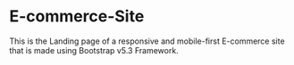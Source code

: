# E-commerce-Site
This is the Landing page of a responsive and mobile-first E-commerce site that is made using Bootstrap v5.3 Framework.

